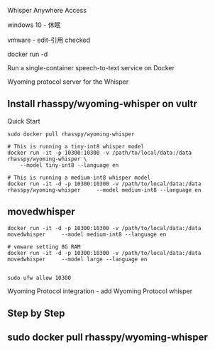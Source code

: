 Whisper Anywhere Access

windows 10  -  休眠

vmware  -  edit-引用   checked

docker run -d




Run a single-container speech-to-text service on Docker

Wyoming protocol server for the Whisper

## Install rhasspy/wyoming-whisper on vultr

Quick Start
~~~
sudo docker pull rhasspy/wyoming-whisper

# This is running a tiny-int8 whisper model 
docker run -it -p 10300:10300 -v /path/to/local/data:/data rhasspy/wyoming-whisper \
    --model tiny-int8 --language en

# This is running a medium-int8 whisper model    
docker run -it -d -p 10300:10300 -v /path/to/local/data:/data rhasspy/wyoming-whisper     --model medium-int8 --language en   
~~~

## movedwhisper 
~~~
docker run -it -d -p 10300:10300 -v /path/to/local/data:/data movedwhisper     --model medium-int8 --language en 

# vmware setting 8G RAM
docker run -it -d -p 10300:10300 -v /path/to/local/data:/data movedwhisper     --model large --language en 


sudo ufw allow 10300
~~~

Wyoming Protocol integration - add Wyoming Protocol whisper

## Step by Step

## sudo docker pull rhasspy/wyoming-whisper

